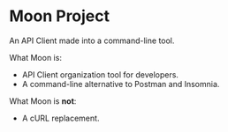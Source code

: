 # Moon Project

An API Client made into a command-line tool.

What Moon is:

- API Client organization tool for developers.
- A command-line alternative to Postman and Insomnia.

What Moon is **not**:

- A cURL replacement.
